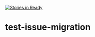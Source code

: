 [![Stories in Ready](https://badge.waffle.io/blazetopher/test-issue-migration.png?label=ready&title=Ready)](https://waffle.io/blazetopher/test-issue-migration)
# test-issue-migration
